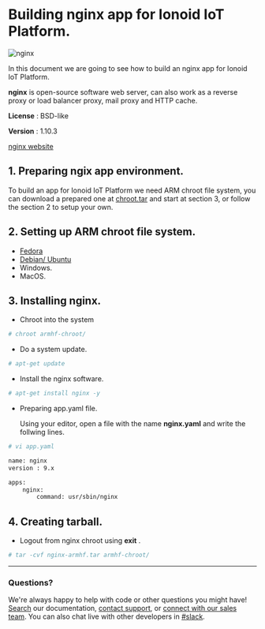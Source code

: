 # Building nginx app for Ionoid IoT Platform.

![nginx](https://github.com/opendevices/iot.doc/blob/master/apps/build/img/nginx.svg)

In this document we are going to see how to build an nginx  app for Ionoid IoT Platform.

**nginx**  is open-source software  web server, can also work as a reverse proxy or load balancer proxy,
mail proxy and HTTP cache.

**License** : BSD-like

**Version** : 1.10.3

[nginx website](https://www.nginx.com/)


## 1. Preparing ngix app environment.

To build an app for Ionoid IoT Platform we need ARM chroot file system, you can download a prepared one at [chroot.tar]( https://storage.cloud.google.com/public.opendevices.io/chroot.tar)
and start at section 3, or follow the section 2 to setup your own.


## 2. Setting up  ARM chroot file system.

   - [Fedora](https://github.com/opendevices/iot.doc/blob/master/apps/build/build_on_fedora_linux.rst)
   - [Debian/ Ubuntu](https://github.com/opendevices/iot.doc/blob/master/apps/build/build_on_debian_linux.rst)
   - Windows.
   - MacOS.



## 3. Installing nginx.

- Chroot into the system

```bash
# chroot armhf-chroot/

```
- Do a system update.

```bash
# apt-get update

```

- Install the nginx software.

```bash
# apt-get install nginx -y

```

- Preparing app.yaml file.

  Using your editor, open a file with the name **nginx.yaml** and write the follwing lines.

```bash
# vi app.yaml
```


```bash
name: nginx
version : 9.x

apps:
	nginx:
		command: usr/sbin/nginx
```


## 4.  Creating tarball.

- Logout from nginx chroot using **exit** .

```bash
# tar -cvf nginx-armhf.tar armhf-chroot/
```



---


### Questions?
We're always happy to help with code or other questions you might have! [Search](https://docs.ionoid.io/#/) our documentation, [contact support](support@ionoid.io), or [connect with our sales team](support@opendevices.io). You can also chat live with other developers in  [#slack](https://ionoidcommunity.slack.com/messages).


